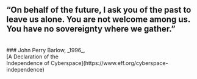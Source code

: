 ## “On behalf of the future, I ask you of the past to leave us alone. You are not welcome among us. You have no sovereignty where we gather.”
<br>
### John Perry Barlow, _1996_,<br>[A Declaration of the <br>Independence of Cyberspace](https://www.eff.org/cyberspace-independence)

